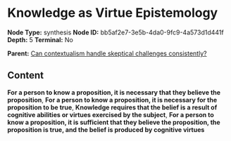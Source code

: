 # Knowledge as Virtue Epistemology

**Node Type:** synthesis
**Node ID:** bb5af2e7-3e5b-4da0-9fc9-4a573d1d441f
**Depth:** 5
**Terminal:** No

**Parent:** [Can contextualism handle skeptical challenges consistently?](can-contextualism-handle-skeptical-challenges-consistently-antithesis-f53c70de-6d11-4f24-bb90-4135585c8201.md)

## Content

**For a person to know a proposition, it is necessary that they believe the proposition**, **For a person to know a proposition, it is necessary for the proposition to be true**, **Knowledge requires that the belief is a result of cognitive abilities or virtues exercised by the subject**, **For a person to know a proposition, it is sufficient that they believe the proposition, the proposition is true, and the belief is produced by cognitive virtues**

